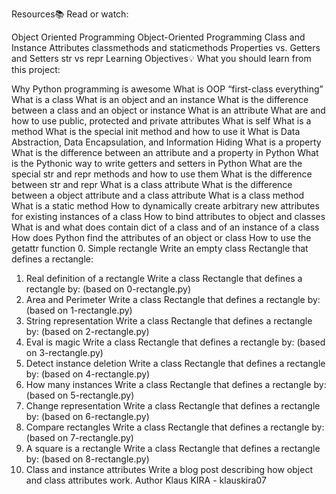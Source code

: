 Resources📚
Read or watch:

Object Oriented Programming
Object-Oriented Programming
Class and Instance Attributes
classmethods and staticmethods
Properties vs. Getters and Setters
str vs repr
Learning Objectives💡
What you should learn from this project:

Why Python programming is awesome
What is OOP
“first-class everything”
What is a class
What is an object and an instance
What is the difference between a class and an object or instance
What is an attribute
What are and how to use public, protected and private attributes
What is self
What is a method
What is the special init method and how to use it
What is Data Abstraction, Data Encapsulation, and Information Hiding
What is a property
What is the difference between an attribute and a property in Python
What is the Pythonic way to write getters and setters in Python
What are the special str and repr methods and how to use them
What is the difference between str and repr
What is a class attribute
What is the difference between a object attribute and a class attribute
What is a class method
What is a static method
How to dynamically create arbitrary new attributes for existing instances of a class
How to bind attributes to object and classes
What is and what does contain dict of a class and of an instance of a class
How does Python find the attributes of an object or class
How to use the getattr function
0. Simple rectangle
Write an empty class Rectangle that defines a rectangle:
1. Real definition of a rectangle
Write a class Rectangle that defines a rectangle by: (based on 0-rectangle.py)
2. Area and Perimeter
Write a class Rectangle that defines a rectangle by: (based on 1-rectangle.py)
3. String representation
Write a class Rectangle that defines a rectangle by: (based on 2-rectangle.py)
4. Eval is magic
Write a class Rectangle that defines a rectangle by: (based on 3-rectangle.py)
5. Detect instance deletion
Write a class Rectangle that defines a rectangle by: (based on 4-rectangle.py)
6. How many instances
Write a class Rectangle that defines a rectangle by: (based on 5-rectangle.py)
7. Change representation
Write a class Rectangle that defines a rectangle by: (based on 6-rectangle.py)
8. Compare rectangles
Write a class Rectangle that defines a rectangle by: (based on 7-rectangle.py)
9. A square is a rectangle
Write a class Rectangle that defines a rectangle by: (based on 8-rectangle.py)
10. Class and instance attributes
Write a blog post describing how object and class attributes work.
Author
Klaus KIRA - klauskira07
